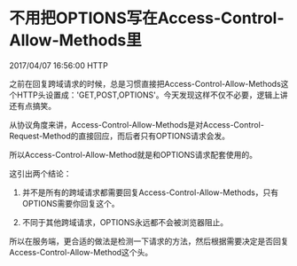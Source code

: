 # 不用把OPTIONS写在Access-Control-Allow-Methods里
2017/04/07 16:56:00
HTTP


之前在回复跨域请求的时候，总是习惯直接把Access-Control-Allow-Methods这个HTTP头设置成：'GET,POST,OPTIONS'。今天发现这样不仅不必要，逻辑上讲还有点搞笑。

从协议角度来讲，Access-Control-Allow-Methods是对Access-Control-Request-Method的直接回应，而后者只有OPTIONS请求会发。

所以Access-Control-Allow-Method就是和OPTIONS请求配套使用的。

这引出两个结论：

1. 并不是所有的跨域请求都需要回复Access-Control-Allow-Methods，只有OPTIONS需要你回复这个。

2. 不同于其他跨域请求，OPTIONS永远都不会被浏览器阻止。

所以在服务端，更合适的做法是检测一下请求的方法，然后根据需要决定是否回复Access-Control-Allow-Method这个头。

